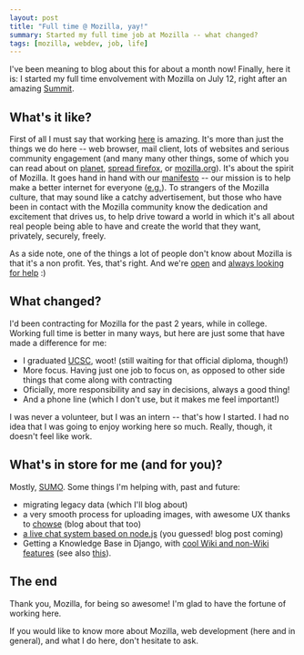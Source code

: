 ```yaml
--- 
layout: post
title: "Full time @ Mozilla, yay!"
summary: Started my full time job at Mozilla -- what changed?
tags: [mozilla, webdev, job, life]
---
```


I've been meaning to blog about this for about a month now! Finally, here it is: I started my full time envolvement with Mozilla on July 12, right after an amazing [Summit](https://wiki.mozilla.org/Summit2010).

## What's it like?

First of all I must say that working [here](http://mozilla.com) is amazing. It's more than just the things we do here -- web browser, mail client, lots of websites and serious community engagement (and many many other things, some of which you can read about on [planet](http://planet.mozilla.org), [spread firefox](http://spreadfirefox.com), or [mozilla.org](http://mozilla.org)). It's about the spirit of Mozilla. It goes hand in hand with our [manifesto](http://www.mozilla.org/about/manifesto) -- our mission is to help make a better internet for everyone ([e.g.](http://john.jubjubs.net/2009/10/19/open-letter-supporting-proposed-net-neutrality/)). To strangers of the Mozilla culture, that may sound like a catchy advertisement, but those who have been in contact with the Mozilla community know the dedication and excitement that drives us, to help drive toward a world in which it's all about real people being able to have and create the world that they want, privately, securely, freely.

As a side note, one of the things a lot of people don't know about Mozilla is that it's a non profit. Yes, that's right. And we're [open](http://blog.lizardwrangler.com/2010/05/10/heartfelt-moment-of-the-week/) and [always looking for help](http://www.mozilla.com/en-US/about/careers.html) :)

## What changed?

I'd been contracting for Mozilla for the past 2 years, while in college. Working full time is better in many ways, but here are just some that have made a difference for me:
* I graduated [UCSC](http://ucsc.edu), woot! (still waiting for that official diploma, though!)
* More focus. Having just one job to focus on, as opposed to other side things that come along with contracting
* Oficially, more responsibility and say in decisions, always a good thing!
* And a phone line (which I don't use, but it makes me feel important!)

I was never a volunteer, but I was an intern -- that's how I started. I had no idea that I was going to enjoy working here so much. Really, though, it doesn't feel like work.

## What's in store for me (and for you)?

Mostly, [SUMO](http://support.mozilla.com). Some things I'm helping with, past and future:

* migrating legacy data (which I'll blog about)
* a very smooth process for uploading images, with awesome UX thanks to [chowse](http://howsehold.org/) (blog about that too)
* [a live chat system based on node.js](http://github.com/endtwist/inko) (you guessed! blog post coming)
* Getting a Knowledge Base in Django, with [cool Wiki and non-Wiki features](https://wiki.mozilla.org/Support/Kitsune/KB) (see also [this](https://wiki.mozilla.org/Support/Kitsune/KB/Priorities)).

## The end

Thank you, Mozilla, for being so awesome! I'm glad to have the fortune of working here.

If you would like to know more about Mozilla, web development (here and in general), and what I do here, don't hesitate to ask.
